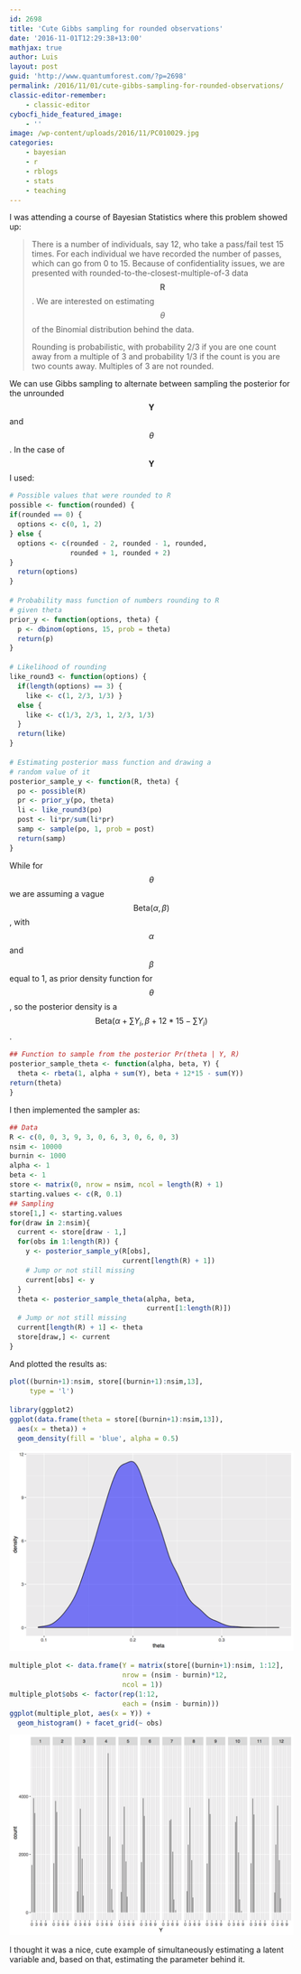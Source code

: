 ```yaml
---
id: 2698
title: 'Cute Gibbs sampling for rounded observations'
date: '2016-11-01T12:29:38+13:00'
mathjax: true
author: Luis
layout: post
guid: 'http://www.quantumforest.com/?p=2698'
permalink: /2016/11/01/cute-gibbs-sampling-for-rounded-observations/
classic-editor-remember:
    - classic-editor
cybocfi_hide_featured_image:
    - ''
image: /wp-content/uploads/2016/11/PC010029.jpg
categories:
    - bayesian
    - r
    - rblogs
    - stats
    - teaching
---
```


I was attending a course of Bayesian Statistics where this problem showed up:

> There is a number of individuals, say 12, who take a pass/fail test 15 times. For each individual we have recorded the number of passes, which can go from 0 to 15. Because of confidentiality issues, we are presented with rounded-to-the-closest-multiple-of-3 data $$\mathbf{R}$$. We are interested on estimating $$\theta$$ of the Binomial distribution behind the data.
> 
> Rounding is probabilistic, with probability 2/3 if you are one count away from a multiple of 3 and probability 1/3 if the count is you are two counts away. Multiples of 3 are not rounded.

We can use Gibbs sampling to alternate between sampling the posterior for the unrounded $$\mathbf{Y}$$ and $$\theta$$. In the case of $$\mathbf{Y}$$ I used:

```R
# Possible values that were rounded to R
possible <- function(rounded) {
if(rounded == 0) {
  options <- c(0, 1, 2)
} else {
  options <- c(rounded - 2, rounded - 1, rounded,
               rounded + 1, rounded + 2)
}
  return(options)
}

# Probability mass function of numbers rounding to R
# given theta
prior_y <- function(options, theta) {
  p <- dbinom(options, 15, prob = theta)
  return(p)
}

# Likelihood of rounding
like_round3 <- function(options) {
  if(length(options) == 3) {
    like <- c(1, 2/3, 1/3) }
  else {
    like <- c(1/3, 2/3, 1, 2/3, 1/3)
  }
  return(like)
}

# Estimating posterior mass function and drawing a
# random value of it
posterior_sample_y <- function(R, theta) {
  po <- possible(R)
  pr <- prior_y(po, theta)
  li <- like_round3(po)
  post <- li*pr/sum(li*pr)
  samp <- sample(po, 1, prob = post)
  return(samp)
}
```

While for $$\theta$$ we are assuming a vague $$\mbox{Beta}(\alpha, \beta)$$, with $$\alpha$$ and $$\beta$$ equal to 1, as prior density function for $$\theta$$, so the posterior density is a $$\mbox{Beta}(\alpha + \sum Y_i, \beta + 12*15 - \sum Y_i)$$.

```R
## Function to sample from the posterior Pr(theta | Y, R)
posterior_sample_theta <- function(alpha, beta, Y) {
  theta <- rbeta(1, alpha + sum(Y), beta + 12*15 - sum(Y))
return(theta)
}
```

I then implemented the sampler as:

```R
## Data
R <- c(0, 0, 3, 9, 3, 0, 6, 3, 0, 6, 0, 3)
nsim <- 10000
burnin <- 1000
alpha <- 1
beta <- 1
store <- matrix(0, nrow = nsim, ncol = length(R) + 1)
starting.values <- c(R, 0.1)
## Sampling
store[1,] <- starting.values
for(draw in 2:nsim){
  current <- store[draw - 1,]
  for(obs in 1:length(R)) {
    y <- posterior_sample_y(R[obs], 
                            current[length(R) + 1])
    # Jump or not still missing
    current[obs] <- y
  }
  theta <- posterior_sample_theta(alpha, beta, 
                                  current[1:length(R)])
  # Jump or not still missing
  current[length(R) + 1] <- theta
  store[draw,] <- current
}
```

And plotted the results as:

```R
plot((burnin+1):nsim, store[(burnin+1):nsim,13], 
     type = 'l')

library(ggplot2)
ggplot(data.frame(theta = store[(burnin+1):nsim,13]), 
  aes(x = theta)) + 
  geom_density(fill = 'blue', alpha = 0.5)
```

![Posterior density for Binomials's theta.](/assets/images/theta_density.png)

```R
multiple_plot <- data.frame(Y = matrix(store[(burnin+1):nsim, 1:12],
                            nrow = (nsim - burnin)*12,
                            ncol = 1))
multiple_plot$obs <- factor(rep(1:12, 
                            each = (nsim - burnin)))
ggplot(multiple_plot, aes(x = Y)) + 
  geom_histogram() + facet_grid(~ obs)
```

![Posterior mass for each rounded observation.](/assets/images/y_mass.png)

I thought it was a nice, cute example of simultaneously estimating a latent variable and, based on that, estimating the parameter behind it.
